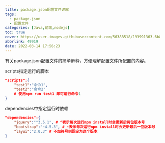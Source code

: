 ```yaml
---
title: package.json配置文件详解
tags:
  - package.json
  - 配置文件
categories: [Java,前端,nodejs]
toc: true
cover: https://user-images.githubusercontent.com/56388518/193991363-6b870c0a-7963-4c9a-b4da-51c65309efdd.png
abbrlink: 49919
date: 2022-03-14 17:56:23
---
```


有关package.json配置文件的简单解释，方便理解配置文件所配置的内容。

<!--more-->

scripts指定运行的脚本

```json
"scripts":{
    "test1":"命令1",
    "test2":"命令2"
    # 使用npm run test1 即可运行命令1
}
```

dependencies中指定运行时依赖

```json
"dependencies":{
    "jquery":"^3.5.1", # ^表示每次运行npm install时会更新后两位版本号
    "bootstrap":"~4.5.3", # ~表示每次运行npm install时会更新最后一位版本号
    "layui":"2.0.3" # 不加符号则固定为这个版本
}
```
